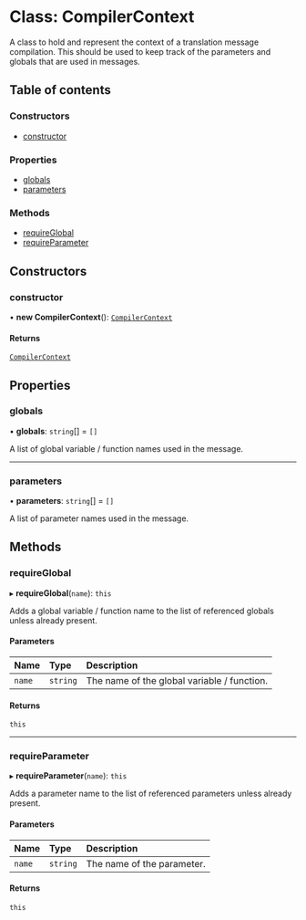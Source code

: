 # Class: CompilerContext

A class to hold and represent the context of a translation message compilation.
This should be used to keep track of the parameters and globals that are used in messages.

## Table of contents

### Constructors

- [constructor](CompilerContext.md#constructor)

### Properties

- [globals](CompilerContext.md#globals)
- [parameters](CompilerContext.md#parameters)

### Methods

- [requireGlobal](CompilerContext.md#requireglobal)
- [requireParameter](CompilerContext.md#requireparameter)

## Constructors

### constructor

• **new CompilerContext**(): [`CompilerContext`](CompilerContext.md)

#### Returns

[`CompilerContext`](CompilerContext.md)

## Properties

### globals

• **globals**: `string`[] = `[]`

A list of global variable / function names used in the message.

___

### parameters

• **parameters**: `string`[] = `[]`

A list of parameter names used in the message.

## Methods

### requireGlobal

▸ **requireGlobal**(`name`): `this`

Adds a global variable / function name to the list of referenced globals unless already present.

#### Parameters

| Name | Type | Description |
| :------ | :------ | :------ |
| `name` | `string` | The name of the global variable / function. |

#### Returns

`this`

___

### requireParameter

▸ **requireParameter**(`name`): `this`

Adds a parameter name to the list of referenced parameters unless already present.

#### Parameters

| Name | Type | Description |
| :------ | :------ | :------ |
| `name` | `string` | The name of the parameter. |

#### Returns

`this`
